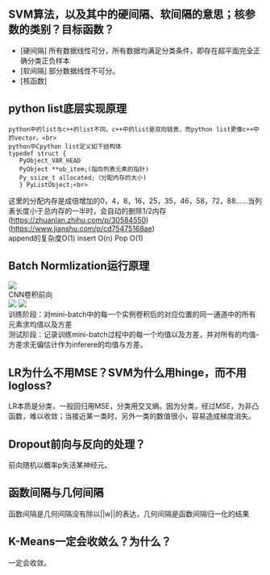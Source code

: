 SVM算法，以及其中的硬间隔、软间隔的意思；核参数的类别？目标函数？
-
  * [硬间隔] 所有数据线性可分，所有数据均满足分类条件，即存在超平面完全正确分类正负样本
  * [软间隔] 部分数据线性不可分。
  * [核函数] 
 
python list底层实现原理
-
    python中的list与c++的list不同，c++中的list是双向链表，而python list更像c++中的vector。<br>
    python中Cpython list定义如下结构体
    typedef struct {
       PyObject_VAR_HEAD
       PyObject **ob_item;(指向列表元素的指针)
       Py_ssize_t allocated;（分配内存的大小)
       } PyListObject;<br>
   这里的分配内存是成倍增加的0，4，8，16，25，35，46，58，72，88……当列表长度小于总内存的一半时，会自动的删除1/2内存<br>
   (https://zhuanlan.zhihu.com/p/30584550)<br>
   (https://www.jianshu.com/p/cd75475168ae)<br>
   append的复杂度O(1)   insert O(n)     Pop O(1)
   
Batch Normlization运行原理
-
   ![](https://flashgene.com/wp-content/uploads/2019/07/fda81caafb8daf580fc1548ec92f6240.png) <br>
   CNN卷积前向<br>
   ![](https://flashgene.com/wp-content/uploads/2019/07/13267986fe72122e5a5d4a1c4a4aaad4.png)
   ![](https://images2018.cnblogs.com/blog/1053881/201804/1053881-20180412173741958-245242223.png)<br>
   训练阶段：对mini-batch中的每一个实例卷积后的对应位置的同一通道中的所有元素求均值以及方差 <br>
   测试阶段：记录训练mini-batch过程中的每一个均值以及方差，并对所有的均值-方差求无偏估计作为inferere的均值与方差。<br>

LR为什么不用MSE？SVM为什么用hinge，而不用logloss?
-
   LR本质是分类，一般回归用MSE，分类用交叉熵。因为分类，经过MSE，为非凸函数，难以收敛；当接近某一类时，另外一类的数值很小，容易造成梯度消失。

Dropout前向与反向的处理？
-
   前向随机以概率p失活某神经元。

函数间隔与几何间隔
-
   函数间隔是几何间隔没有除以||w||的表达，几何间隔是函数间隔归一化的结果
   
K-Means一定会收敛么？为什么？
-
   一定会收敛。

  

